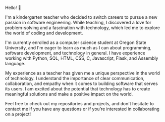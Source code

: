 Hello! 👋 

I'm a kindergarten teacher who decided to switch careers to pursue a new passion in software engineering. While teaching, I discovered a love for problem-solving and a fascination with technology, which led me to explore the world of coding and development.

I'm currently enrolled as a computer science student at Oregon State University, and I'm eager to learn as much as I can about programming, software development, and technology in general. I have experience working with Python, SQL, HTML, CSS, C, Javascript, Flask, and Assembly language.

My experience as a teacher has given me a unique perspective in the world of technology. I understand the importance of clear communication, collaboration, and empathy when it comes to building software that serves its users.  I am excited about the potential that technology has to create meaningful solutions and make a positive impact on the world.

Feel free to check out my repositories and projects, and don't hesitate to contact me if you have any questions or if you're interested in collaborating on a project!







<!--
**amy6768/amy6768** is a ✨ _special_ ✨ repository because its `README.md` (this file) appears on your GitHub profile.

Here are some ideas to get you started:

- 🔭 I’m currently working on ...
- 🌱 I’m currently learning ...
- 👯 I’m looking to collaborate on ...
- 🤔 I’m looking for help with ...
- 💬 Ask me about ...
- 📫 How to reach me: ...
- 😄 Pronouns: ...
- ⚡ Fun fact: ...
-->
